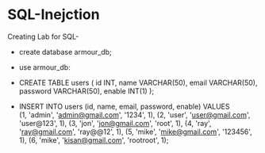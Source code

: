 # SQL-Inejction

Creating Lab for SQL-

 - create database armour_db;
 
-  use armour_db: 
 
 - CREATE TABLE users (
   id INT,
   name VARCHAR(50),
   email VARCHAR(50),
   password VARCHAR(50),
   enable INT(1)
   ); 

- INSERT INTO users (id, name, email, password, enable) 
VALUES	
(1, 'admin', 'admin@gmail.com', '1234', 1), 
(2, 'user', 'user@gmail.com', 'user@123', 1), 
(3, 'jon', 'jon@gmail.com', 'root', 1), 
(4, 'ray', 'ray@gmail.com', 'ray@@12', 1),
(5, 'mike', 'mike@gmail.com', '123456', 1), 
(6, 'mike', 'kisan@gmail.com', 'rootroot', 1);

